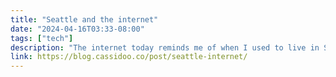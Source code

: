 ```yaml
---
title: "Seattle and the internet"
date: "2024-04-16T03:33-08:00"
tags: ["tech"]
description: "The internet today reminds me of when I used to live in Seattle."
link: https://blog.cassidoo.co/post/seattle-internet/
---
```

